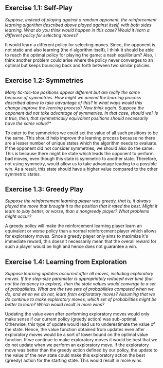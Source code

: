 ## Exercise 1.1: Self-Play

*Suppose, instead of playing against a random opponent, the reinforcement learning algorithm described above played against itself, with both sides learning. What do you think would happen in this case? Would it learn a different policy for selecting moves?*

It would learn a different policy for selecting moves. Since, the opponent is not static and also learning (the rl algorithm itself), I think it should be able to reach the optimal policy for playing the game: a nash equilibrium? Also, I think another problem could arise where the policy never converges to an optimal but keeps bouncing back and forth between two similar policies.



## Exercise 1.2: Symmetries

*Many tic-tac-toe positions appear different but are really the same because of symmetries. How might we amend the learning process described above to take advantage of this? In what ways would this change improve the learning process? Now think again. Suppose the opponent did not take advantage of symmetries. In that case, should we? Is it true, then, that symmetrically equivalent positions should necessarily have the same value?**

To cater to the symmetries we could set the value of all such positions to be the same. This should help improve the learning process because no there are a lesser number of unique states which the algorithm needs to evaluate. If the opponent did not consider symmetries, we should also do the same. This is because there might be state which leads the opponent to perform bad moves, even though this state is symmetric to another state. Therefore, not using symmetry, would allow us to take advantage leading to a possible win. As a result, this state should have a higher value compared to the other symmetric states.



## Exercise 1.3: Greedy Play

*Suppose the reinforcement learning player was greedy, that is, it always played the move that brought it to the position that it rated the best. Might it learn to play better, or worse, than a nongreedy player? What problems might occur?*

A greedy policy will make the reinforcement learning player learn an equivalent or worse policy than a normal reinforcement player which allows for exploratory moves. Since a greedy player only aims to maximize it's immediate reward, this doesn't necessarily mean that the overall reward for such a player would be high and hence does not guarantee a win.



## Exercise 1.4: Learning from Exploration

*Suppose learning updates occurred after all moves, including exploratory moves. If the step-size parameter is appropriately reduced over time (but not the tendency to explore), then the state values would converge to a set of probabilities. What are the two sets of probabilities computed when we do, and when we do not, learn from exploratory moves? Assuming that we do continue to make exploratory moves, which set of probabilities might be better to learn? Which would result in more wins?*

Updating the value even after performing exploratory moves would only make sense if our current policy (greedy action) was sub-optimal. Otherwise, this type of update would lead us to underestimate the value of the state. Hence, the value function obtained from updates even after exploratory moves would be a sort of lower bound on the optimal value function. If we continue to make exploratory moves it would be best that we do not update when we perform an exploratory move. If the exploratory move was better than the greedy action defined by our policy, the update to the value of the new state could make this exploratory action  the best (greedy) action for the starting state. This would result in more wins.

